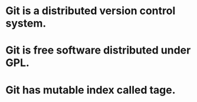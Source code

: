 # Git is a distributed version control system.
# Git is free software distributed under GPL.
# Git has mutable index called tage.
